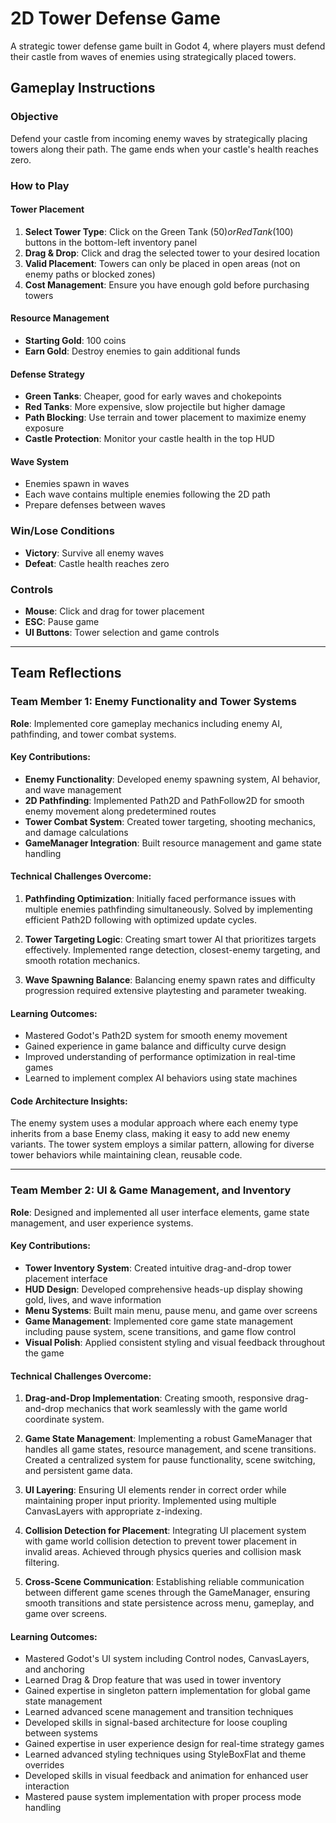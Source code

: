 # 2D Tower Defense Game

A strategic tower defense game built in Godot 4, where players must defend their castle from waves of enemies using strategically placed towers.

## Gameplay Instructions

### Objective
Defend your castle from incoming enemy waves by strategically placing towers along their path. The game ends when your castle's health reaches zero.

### How to Play

#### **Tower Placement**
1. **Select Tower Type**: Click on the Green Tank ($50) or Red Tank ($100) buttons in the bottom-left inventory panel
2. **Drag & Drop**: Click and drag the selected tower to your desired location
3. **Valid Placement**: Towers can only be placed in open areas (not on enemy paths or blocked zones)
4. **Cost Management**: Ensure you have enough gold before purchasing towers

#### **Resource Management**
- **Starting Gold**: 100 coins
- **Earn Gold**: Destroy enemies to gain additional funds

#### **Defense Strategy**
- **Green Tanks**: Cheaper, good for early waves and chokepoints
- **Red Tanks**: More expensive, slow projectile but higher damage
- **Path Blocking**: Use terrain and tower placement to maximize enemy exposure
- **Castle Protection**: Monitor your castle health in the top HUD

#### **Wave System**
- Enemies spawn in waves
- Each wave contains multiple enemies following the 2D path
- Prepare defenses between waves

### **Win/Lose Conditions**
- **Victory**: Survive all enemy waves
- **Defeat**: Castle health reaches zero

### **Controls**
- **Mouse**: Click and drag for tower placement
- **ESC**: Pause game
- **UI Buttons**: Tower selection and game controls

---

## Team Reflections

### Team Member 1: Enemy Functionality and Tower Systems

**Role**: Implemented core gameplay mechanics including enemy AI, pathfinding, and tower combat systems.

#### **Key Contributions:**
- **Enemy Functionality**: Developed enemy spawning system, AI behavior, and wave management
- **2D Pathfinding**: Implemented Path2D and PathFollow2D for smooth enemy movement along predetermined routes
- **Tower Combat System**: Created tower targeting, shooting mechanics, and damage calculations
- **GameManager Integration**: Built resource management and game state handling

#### **Technical Challenges Overcome:**
1. **Pathfinding Optimization**: Initially faced performance issues with multiple enemies pathfinding simultaneously. Solved by implementing efficient Path2D following with optimized update cycles.

2. **Tower Targeting Logic**: Creating smart tower AI that prioritizes targets effectively. Implemented range detection, closest-enemy targeting, and smooth rotation mechanics.

3. **Wave Spawning Balance**: Balancing enemy spawn rates and difficulty progression required extensive playtesting and parameter tweaking.

#### **Learning Outcomes:**
- Mastered Godot's Path2D system for smooth enemy movement
- Gained experience in game balance and difficulty curve design
- Improved understanding of performance optimization in real-time games
- Learned to implement complex AI behaviors using state machines

#### **Code Architecture Insights:**
The enemy system uses a modular approach where each enemy type inherits from a base Enemy class, making it easy to add new enemy variants. The tower system employs a similar pattern, allowing for diverse tower behaviors while maintaining clean, reusable code.

---

### Team Member 2: UI & Game Management, and Inventory

**Role**: Designed and implemented all user interface elements, game state management, and user experience systems.

#### **Key Contributions:**
- **Tower Inventory System**: Created intuitive drag-and-drop tower placement interface
- **HUD Design**: Developed comprehensive heads-up display showing gold, lives, and wave information
- **Menu Systems**: Built main menu, pause menu, and game over screens
- **Game Management**: Implemented core game state management including pause system, scene transitions, and game flow control
- **Visual Polish**: Applied consistent styling and visual feedback throughout the game

#### **Technical Challenges Overcome:**
1. **Drag-and-Drop Implementation**: Creating smooth, responsive drag-and-drop mechanics that work seamlessly with the game world coordinate system.

2. **Game State Management**: Implementing a robust GameManager that handles all game states, resource management, and scene transitions. Created a centralized system for pause functionality, scene switching, and persistent game data.

3. **UI Layering**: Ensuring UI elements render in correct order while maintaining proper input priority. Implemented using multiple CanvasLayers with appropriate z-indexing.

4. **Collision Detection for Placement**: Integrating UI placement system with game world collision detection to prevent tower placement in invalid areas. Achieved through physics queries and collision mask filtering.

5. **Cross-Scene Communication**: Establishing reliable communication between different game scenes through the GameManager, ensuring smooth transitions and state persistence across menu, gameplay, and game over screens.

#### **Learning Outcomes:**
- Mastered Godot's UI system including Control nodes, CanvasLayers, and anchoring
- Learned Drag & Drop feature that was used in tower inventory
- Gained expertise in singleton pattern implementation for global game state management
- Learned advanced scene management and transition techniques
- Developed skills in signal-based architecture for loose coupling between systems
- Gained expertise in user experience design for real-time strategy games
- Learned advanced styling techniques using StyleBoxFlat and theme overrides
- Developed skills in visual feedback and animation for enhanced user interaction
- Mastered pause system implementation with proper process mode handling